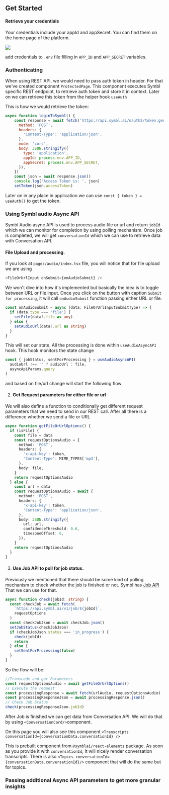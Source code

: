 ## Get Started

#### Retrieve your credentials

Your credentials include your appId and appSecret. You can find them on the home page of the platform.

![](https://docs.symbl.ai/images/credentials-faf6f434.png)

add credentials to `.env` file filling in `APP_ID` and `APP_SECRET` variables.

### Authenticating

When using REST API, we would need to pass auth token in header. For that we've created component `ProtectedPage`. This component executes Symbl specific REST endpoint, to retrieve auth token and store it in context. Later on we can retrieve this token from the helper hook `useAuth`

This is how we would retrieve the token:

```javascript
async function loginToSymbl() {
    const response = await fetch('https://api.symbl.ai/oauth2/token:generate', {
      method: 'POST',
      headers: {
        'Content-Type': 'application/json',
      },
      mode: 'cors',
      body: JSON.stringify({
        type: 'application',
        appId: process.env.APP_ID,
        appSecret: process.env.APP_SECRET,
      }),
    })
    const json = await response.json()
    console.log('Access Token is: ', json)
    setToken(json.accessToken)
```

Later on in any place in application we can use `const { token } = useAuth()` to get the token.

### Using Symbl audio Async API

Symbl Audio async API is used to process audio file or url and return `jobId` which we can monitor for completion by using polling mechanism. Once job is completed, we will get `conversationId` which we can use to retrieve data with Conversation API.

#### File Upload and processing.

If you look at `pages/audio/index.tsx` file, you will notice that for file upload we are using

```typescript
<FileOrUrlInput onSubmit={onAudioSubmit} />
```

We won't dive into how it's implemented but basically the idea is to toggle between URL or file input. Once you click on the button with caption `Submit for processing`, it will call `onAudioSubmit` function passing either URL or file.

```typescript
const onAudioSubmit = async (data: FileOrUrlInputSubmitType) => {
  if (data.type === 'file') {
    setFile(data?.file as any)
  } else {
    setAudioUrl(data?.url as string)
  }
}
```

This will set our state.
All the processing is done within `useAudioAsyncAPI` hook. This hook monitors the state change

```typescript
const { jobStatus, sentForProcessing } = useAudioAsyncAPI(
  audioUrl !== '' ? audioUrl : file,
  asyncApiParams.query
)
```

and based on file/url change will start the following flow

2. #### Get Request parameters for either file or url

We will also define a function to conditionally get different request parameters that we need to send in our REST call. After all there is a difference whether we send a file or URL

```typescript
async function getFileOrUrlOptions() {
  if (isFile) {
    const file = data
    const requestOptionsAudio = {
      method: 'POST',
      headers: {
        'x-api-key': token,
        'Content-Type': MIME_TYPES['mp3'],
      },
      body: file,
    }
    return requestOptionsAudio
  } else {
    const url = data
    const requestOptionsAudio = await {
      method: 'POST',
      headers: {
        'x-api-key': token,
        'Content-Type': 'application/json',
      },
      body: JSON.stringify({
        url: url,
        confidenceThreshold: 0.6,
        timezoneOffset: 0,
      }),
    }
    return requestOptionsAudio
  }
}
```

3. #### Use Job API to poll for job status.

Previously we mentioned that there should be some kind of polling mechanism to check whether the job is finished or not. Symbl has [Job API](https://docs.symbl.ai/#job-api) That we can use for that.

```typescript
async function check(jobId: string) {
  const checkJob = await fetch(
    `https://api.symbl.ai/v1/job/${jobId}`,
    requestOptions
  )
  const checkJobJson = await checkJob.json()
  setJobStatus(checkJobJson)
  if (checkJobJson.status === 'in_progress') {
    check(jobId)
    return
  } else {
    setSentForProcessing(false)
  }
}
```

So the flow will be:

```typescript
//Transcode and get Parameters
const requestOptionsAudio = await getFileOrUrlOptions()
// Execute the request
const processingResponse = await fetch(urlAudio, requestOptionsAudio)
const processingResponseJson = await processingResponse.json()
// Check Job Status
check(processingResponseJson.jobId)
```

After Job is finished we can get data from Conversation API. We will do that by using `<ConversationCard/>`component.

On this page you will also see this component `<Transcripts conversationId={conversationData.conversationId} />`

This is prebuilt component from `@symblai/react-elements` package. As soon as you provide it with `conversationId`, It will nicely render conversation transcripts. There is also `<Topics conversationId={conversationData.conversationId}/>` component that will do the same but for topics.

### Passing additional Async API parameters to get more granular insights
